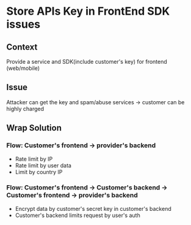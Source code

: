 # Store APIs Key in FrontEnd SDK issues

## Context

Provide a service and SDK\(include customer's key\) for frontend \(web/mobile\)

## Issue

Attacker can get the key and spam/abuse services -&gt; customer can be highly charged 

## Wrap Solution

### Flow: Customer's frontend -&gt; provider's backend

* Rate limit by IP
* Rate limit by user data
* Limit by country IP

### Flow: Customer's frontend -&gt; Customer's backend -&gt; Customer's frontend -&gt; provider's backend

* Encrypt data by customer's secret key in customer's backend
* Customer's backend limits request by user's auth 

